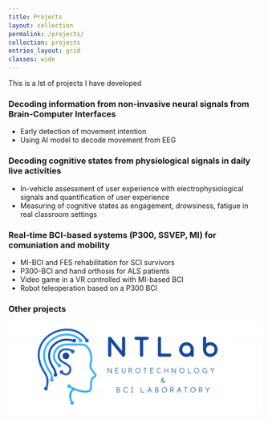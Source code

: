 ```yaml
---
title: Projects
layout: collection
permalink: /projects/
collection: projects
entries_layout: grid
classes: wide
---
```



This is a lst of projects I have developed

### Decoding information from non-invasive neural signals from Brain-Computer Interfaces
- Early detection of movement intention
- Using AI model to decode movement from EEG


### Decoding cognitive states from physiological signals in daily live activities
- In-vehicle assessment of user experience with electrophysiological signals and quantification of user experience
- Measuring of cognitive states as engagement, drowsiness, fatigue in real classroom settings


### Real-time BCI-based systems (P300, SSVEP, MI) for comuniation and mobility
- MI-BCI and FES rehabilitation for SCI survivors
- P300-BCI and hand orthosis for ALS patients
- Video game in a VR controlled with MI-based BCI
- Robot teleoperation based on a P300 BCI


### Other projects
![imageexamples](/assets/images/NTLab_Logo2.png)





